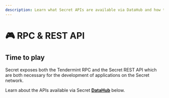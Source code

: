 ```yaml
---
description: Learn what Secret APIs are available via DataHub and how to use them
---
```


# 🎮 RPC & REST API

## Time to play

Secret exposes both the Tendermint RPC and the Secret REST API which are both necessary for the development of applications on the Secret network.

Learn about the APIs available via Secret [**DataHub**](https://datahub.figment.io/sign_up?service=secret) below.



